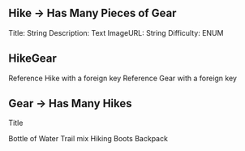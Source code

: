 Hike -> Has Many Pieces of Gear
------
Title: String
Description: Text
ImageURL: String
Difficulty: ENUM

HikeGear
-------
Reference Hike with a foreign key
Reference Gear with a foreign key

Gear -> Has Many Hikes
------
Title

Bottle of Water
Trail mix
Hiking Boots
Backpack
